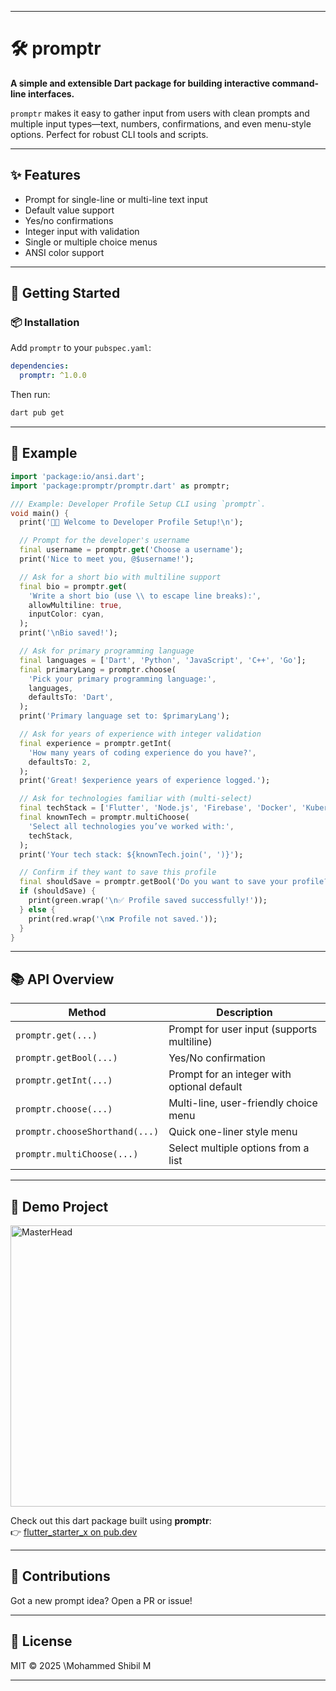 
---

# 🛠️ promptr

**A simple and extensible Dart package for building interactive command-line interfaces.**

`promptr` makes it easy to gather input from users with clean prompts and multiple input types—text, numbers, confirmations, and even menu-style options. Perfect for robust CLI tools and scripts.

---

## ✨ Features

* Prompt for single-line or multi-line text input
* Default value support
* Yes/no confirmations
* Integer input with validation
* Single or multiple choice menus
* ANSI color support

---

## 🚀 Getting Started

### 📦 Installation

Add `promptr` to your `pubspec.yaml`:

```yaml
dependencies:
  promptr: ^1.0.0
```

Then run:

```bash
dart pub get
```

---

## 🧪 Example

```dart
import 'package:io/ansi.dart';
import 'package:promptr/promptr.dart' as promptr;

/// Example: Developer Profile Setup CLI using `promptr`.
void main() {
  print('👨‍💻 Welcome to Developer Profile Setup!\n');

  // Prompt for the developer's username
  final username = promptr.get('Choose a username');
  print('Nice to meet you, @$username!');

  // Ask for a short bio with multiline support
  final bio = promptr.get(
    'Write a short bio (use \\ to escape line breaks):',
    allowMultiline: true,
    inputColor: cyan,
  );
  print('\nBio saved!');

  // Ask for primary programming language
  final languages = ['Dart', 'Python', 'JavaScript', 'C++', 'Go'];
  final primaryLang = promptr.choose(
    'Pick your primary programming language:',
    languages,
    defaultsTo: 'Dart',
  );
  print('Primary language set to: $primaryLang');

  // Ask for years of experience with integer validation
  final experience = promptr.getInt(
    'How many years of coding experience do you have?',
    defaultsTo: 2,
  );
  print('Great! $experience years of experience logged.');

  // Ask for technologies familiar with (multi-select)
  final techStack = ['Flutter', 'Node.js', 'Firebase', 'Docker', 'Kubernetes'];
  final knownTech = promptr.multiChoose(
    'Select all technologies you’ve worked with:',
    techStack,
  );
  print('Your tech stack: ${knownTech.join(', ')}');

  // Confirm if they want to save this profile
  final shouldSave = promptr.getBool('Do you want to save your profile?');
  if (shouldSave) {
    print(green.wrap('\n✅ Profile saved successfully!'));
  } else {
    print(red.wrap('\n❌ Profile not saved.'));
  }
}

```

---

## 📚 API Overview

| Method                         | Description                                 |
| ------------------------------ | ------------------------------------------- |
| `promptr.get(...)`             | Prompt for user input (supports multiline)  |
| `promptr.getBool(...)`         | Yes/No confirmation                         |
| `promptr.getInt(...)`          | Prompt for an integer with optional default |
| `promptr.choose(...)`          | Multi-line, user-friendly choice menu       |
| `promptr.chooseShorthand(...)` | Quick one-liner style menu                  |
| `promptr.multiChoose(...)`     | Select multiple options from a list         |

---

## 📸 Demo Project

<img src="https://raw.githubusercontent.com/imshibl/promptr/main/example/demo.gif" alt="MasterHead" width="1000" height="450"/>

Check out this dart package built using **promptr**:  
👉 [flutter_starter_x on pub.dev](https://pub.dev/packages/flutter_starter_x)

---

## 🧩 Contributions

Got a new prompt idea? Open a PR or issue!

---

## 📜 License

MIT © 2025 \Mohammed Shibil M

---